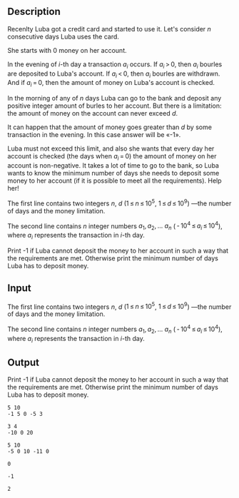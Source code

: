 ## Description

<div><p>Recenlty Luba got a credit card and started to use it. Let's consider <span class="tex-span"><i>n</i></span> consecutive days Luba uses the card.</p><p><span class="tex-font-style-bf">She starts with <span class="tex-span">0</span> money on her account.</span></p><p>In the <span class="tex-font-style-bf">evening</span> of <span class="tex-span"><i>i</i></span>-th day a transaction <span class="tex-span"><i>a</i><sub class="lower-index"><i>i</i></sub></span> occurs. If <span class="tex-span"><i>a</i><sub class="lower-index"><i>i</i></sub> &gt; 0</span>, then <span class="tex-span"><i>a</i><sub class="lower-index"><i>i</i></sub></span> bourles are deposited to Luba's account. If <span class="tex-span"><i>a</i><sub class="lower-index"><i>i</i></sub> &lt; 0</span>, then <span class="tex-span"><i>a</i><sub class="lower-index"><i>i</i></sub></span> bourles are withdrawn. And if <span class="tex-span"><i>a</i><sub class="lower-index"><i>i</i></sub> = 0</span>, then the amount of money on Luba's account is checked.</p><p>In the <span class="tex-font-style-bf">morning</span> of any of <span class="tex-span"><i>n</i></span> days Luba can go to the bank and deposit any <span class="tex-font-style-bf">positive</span> integer amount of burles to her account. But there is a limitation: the amount of money on the account can never exceed <span class="tex-span"><i>d</i></span>.</p><p><span class="tex-font-style-bf">It can happen that the amount of money goes greater than <span class="tex-span"><i>d</i></span> by some transaction in the evening. In this case answer will be «-1».</span></p><p>Luba must not exceed this limit, and also she wants that <span class="tex-font-style-bf">every day her account is checked</span> (the days when <span class="tex-span"><i>a</i><sub class="lower-index"><i>i</i></sub> = 0</span>) the amount of money on her account is non-negative. It takes a lot of time to go to the bank, so Luba wants to know the minimum number of days she needs to deposit some money to her account (if it is possible to meet all the requirements). Help her!</p></div><div class="input-specification"><p>The first line contains two integers <span class="tex-span"><i>n</i></span>, <span class="tex-span"><i>d</i></span> (<span class="tex-span">1 ≤ <i>n</i> ≤ 10<sup class="upper-index">5</sup></span>, <span class="tex-span">1 ≤ <i>d</i> ≤ 10<sup class="upper-index">9</sup></span>) —the number of days and the money limitation.</p><p>The second line contains <span class="tex-span"><i>n</i></span> integer numbers <span class="tex-span"><i>a</i><sub class="lower-index">1</sub>, <i>a</i><sub class="lower-index">2</sub>, ... <i>a</i><sub class="lower-index"><i>n</i></sub></span> (<span class="tex-span"> - 10<sup class="upper-index">4</sup> ≤ <i>a</i><sub class="lower-index"><i>i</i></sub> ≤ 10<sup class="upper-index">4</sup></span>), where <span class="tex-span"><i>a</i><sub class="lower-index"><i>i</i></sub></span> represents the transaction in <span class="tex-span"><i>i</i></span>-th day.</p></div><div class="output-specification"><p>Print <span class="tex-font-style-tt">-1</span> if Luba cannot deposit the money to her account in such a way that the requirements are met. Otherwise print the minimum number of days Luba has to deposit money.</p></div>

## Input

<p>The first line contains two integers <span class="tex-span"><i>n</i></span>, <span class="tex-span"><i>d</i></span> (<span class="tex-span">1 ≤ <i>n</i> ≤ 10<sup class="upper-index">5</sup></span>, <span class="tex-span">1 ≤ <i>d</i> ≤ 10<sup class="upper-index">9</sup></span>) —the number of days and the money limitation.</p><p>The second line contains <span class="tex-span"><i>n</i></span> integer numbers <span class="tex-span"><i>a</i><sub class="lower-index">1</sub>, <i>a</i><sub class="lower-index">2</sub>, ... <i>a</i><sub class="lower-index"><i>n</i></sub></span> (<span class="tex-span"> - 10<sup class="upper-index">4</sup> ≤ <i>a</i><sub class="lower-index"><i>i</i></sub> ≤ 10<sup class="upper-index">4</sup></span>), where <span class="tex-span"><i>a</i><sub class="lower-index"><i>i</i></sub></span> represents the transaction in <span class="tex-span"><i>i</i></span>-th day.</p>

## Output

<p>Print <span class="tex-font-style-tt">-1</span> if Luba cannot deposit the money to her account in such a way that the requirements are met. Otherwise print the minimum number of days Luba has to deposit money.</p>





```input1
5 10
-1 5 0 -5 3

```




```input2
3 4
-10 0 20

```




```input3
5 10
-5 0 10 -11 0

```




```output1
0

```




```output2
-1

```




```output3
2

```


